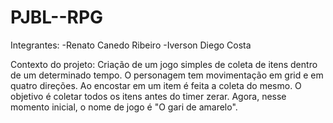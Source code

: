 # PJBL--RPG

Integrantes: 
-Renato Canedo Ribeiro
-Iverson Diego Costa

Contexto do projeto: 
Criação de um jogo simples de coleta de itens dentro de um determinado tempo.
O personagem tem movimentação em grid e em quatro direções. Ao encostar em um item 
é feita a coleta do mesmo. O objetivo é coletar todos os itens antes do timer zerar.
Agora, nesse momento inicial, o nome de jogo é "O gari de amarelo".

 
